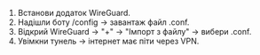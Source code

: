 1) Встанови додаток WireGuard.
2) Надішли боту /config → завантаж файл .conf.
3) Відкрий WireGuard → "+" → "Імпорт з файлу" → вибери .conf.
4) Увімкни тунель → інтернет має піти через VPN.
